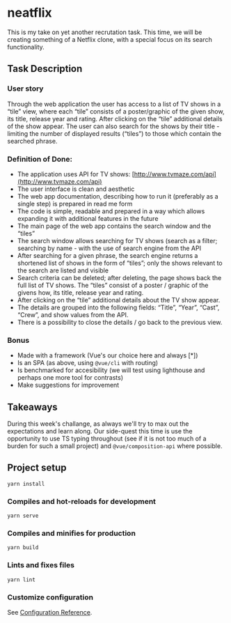 # neatflix

This is my take on yet another recrutation task. This time, we will be creating something of a Netflix clone, with a special focus on its search functionality.

## Task Description

### User story
Through the web application the user has access to a list of TV shows in a “tile” view, where each “tile” consists of a poster/graphic of the given show, its title, release year and rating. After clicking on the “tile” additional details of the show appear. The user can also search for the shows by their title - limiting the number of displayed results (“tiles”) to those which contain the searched phrase.

### Definition of Done:
- The application uses API for TV shows: [http://www.tvmaze.com/api](http://www.tvmaze.com/api)
- The user interface is clean and aesthetic
- The web app documentation, describing how to run it (preferably as a single step) is prepared in read me form
- The code is simple, readable and prepared in a way which allows expanding it with additional features in the future
- The main page of the web app contains the search window and the “tiles”
- The search window allows searching for TV shows (search as a filter; searching by name - with the use of search engine from the API
- After searching for a given phrase, the search engine returns a shortened list of shows in the form of “tiles”; only the shows relevant to the search are listed and visible
- Search criteria can be deleted; after deleting, the page shows back the full list of TV shows. The “tiles” consist of a poster / graphic of the givens how, its title, release year and rating.
- After clicking on the “tile” additional details about the TV show appear.
- The details are grouped into the following fields: “Title”, “Year”, “Cast”, “Crew”, and show values from the API.
- There is a possibility to close the details / go back to the previous view.

### Bonus
- Made with a framework (Vue's our choice here and always [*])
- Is an SPA (as above, using `@vue/cli` with routing)
- Is benchmarked for accesibility (we will test using lighthouse and perhaps one more tool for contrasts)
- Make suggestions for improvement

## Takeaways
During this week's challange, as always we'll try to max out the expectations and learn along. Our side-quest this time is use the opportunity to use TS typing throughout (see if it is not too much of a burden for such a small project) and `@vue/composition-api` where possible.

## Project setup
```
yarn install
```

### Compiles and hot-reloads for development
```
yarn serve
```

### Compiles and minifies for production
```
yarn build
```

### Lints and fixes files
```
yarn lint
```

### Customize configuration
See [Configuration Reference](https://cli.vuejs.org/config/).
